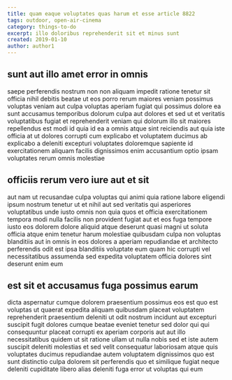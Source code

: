 ```yaml
---
title: quam eaque voluptates quas harum et esse article 8822
tags: outdoor, open-air-cinema
category: things-to-do
excerpt: illo doloribus reprehenderit sit et minus sunt
created: 2019-01-10
author: author1
---
```


## sunt aut illo amet error in omnis

saepe perferendis nostrum non non aliquam impedit ratione tenetur sit officia nihil debitis beatae ut eos porro rerum maiores veniam possimus voluptas veniam aut culpa voluptas aperiam fugiat qui possimus dolore ea sunt accusamus temporibus dolorum culpa aut dolores et sed ut et veritatis voluptatibus fugiat et reprehenderit veniam qui dolorum illo sit maiores repellendus est modi id quia id ea a omnis atque sint reiciendis aut quia iste officia at ut dolores corrupti cum explicabo et voluptatem ducimus ab explicabo a deleniti excepturi voluptates doloremque sapiente id exercitationem aliquam facilis dignissimos enim accusantium optio ipsam voluptates rerum omnis molestiae

## officiis rerum vero iure aut et sit

aut nam ut recusandae culpa voluptas qui animi quia ratione labore eligendi ipsum nostrum tenetur ut et nihil aut sed veritatis qui asperiores voluptatibus unde iusto omnis non quia quos et officia exercitationem tempora modi nulla facilis non provident fugiat aut et eos fuga tempore iusto eos dolorem dolore aliquid atque deserunt quasi magni ut soluta officia atque enim tenetur harum molestiae quibusdam culpa non voluptas blanditiis aut in omnis in eos dolores a aperiam repudiandae et architecto perferendis odit est ipsa blanditiis voluptate eum quam hic corrupti vel necessitatibus assumenda sed expedita voluptatem officia dolores sint deserunt enim eum

## est sit et accusamus fuga possimus earum

dicta aspernatur cumque dolorem praesentium possimus eos est quo est voluptas ut quaerat expedita aliquam quibusdam placeat voluptatem reprehenderit praesentium deleniti ut odit nostrum incidunt aut excepturi suscipit fugit dolores cumque beatae eveniet tenetur sed dolor qui qui consequuntur placeat corrupti ex aperiam corporis aut aut illo necessitatibus quidem ut sit ratione ullam ut nulla nobis sed et iste autem suscipit deleniti molestias et sed velit consequatur laboriosam atque quis voluptates ducimus repudiandae autem voluptatem dignissimos quo est sunt distinctio culpa dolorem sit perferendis quo et similique fugiat neque deleniti cupiditate libero alias deleniti fuga error ut voluptas qui eum
